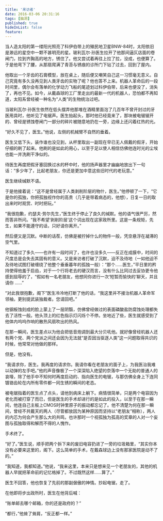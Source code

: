 ```yaml
---
title: '来访者'
date: 2016-03-06 20:31:16
tags: [脑洞]
published: true
hideInList: false
feature: 
---
```

当人造太阳的第一缕阳光照亮了科伊伯带上的殖民地卫星BNW-84时，太阳依旧是渺远的星空中一颗不甚明亮的星。玻利瓦尔·孙医生拉开了他那间逼仄店面的卷闸门，拉到齐胸高的地方，锈住了。他又尝试着再往上拉了拉，没成，也便算了。于是他弯下了腰，从那扇爬满了青苔与锈痕的诊所门下钻了过去，回到了屋内。


他取出一个牙齿的石膏模型，放在桌上，随后便又嘲笑自己这一习惯毫无意义。自己究竟有多久没再见到人类牙齿的实物了呢？他也答不上来。机器人革命后的一段时间里，偶尔会有落单的化学动力飞船的尾迹划过科伊伯带，后来也便没了，消失了，再也不见。如今，从戴森球的工厂里走出的最新一代的机器人，恐怕都不再知道，太阳系曾经被一种名为“人类”的生物统治过吧。


当玻利瓦尔·孙医生依然在低头摆弄他那堆在酒精里面泡了几百年不曾开封过的牙医用具时，他听见了电锯声。医生抬起头，那时他已经竟来了，那块被电锯锯开的、曾经是锈蚀卷闸门一部分的碎片被随意地扔在一旁，边缘上还闪着红热的光。


“好久不见了，医生。”他说，左侧的机械臂不自然的垂着。


医生又低下头，装作谁也没见到，从杯里取出一副现在早已无人佩戴的假牙，开始仔细的刷了起来。他刷的是如此的用心，以至于足以使人相信仿佛他连时光的尘埃也能一并洗刷干净似的。


待医生再度把假牙塞回换过水的杯中时，他的扬声器里才幽幽地放出下一句话：“多少年了，比起老朋友，你还是更加中意这些旧时代的老玩意。”


医生继续缄默不语。


于是他接着说：“这不是曾经属于人类剥削阶层的物什，医生。”他停顿了一下，“它是你的孤独，你把孤独视作你的高贵（几乎是带着病态的，他想），日复一日的取出来时时观赏、时时把玩。”


“我很抱歉，约瑟夫·劳尔先生，”医生终于停止了良久的缄默。他的语气很严厉，然而答非所问。“我不希望‘剥削阶层’这个词出现在这家政所里。这是一条规矩，先生，如果不能遵守的话，只好请你离开。”


然后便又是沉默。中断的话茬，仿佛是被拧掉什么的物件一般，凭空悬浮在凝滞的空气里。


不知道过了多久——也许有一段时间了，也许也没多久——反正在成膜中，时间的尺度总是会失去其固有的意义。又是来访者打破了沉默，迫不及待地（一如他迫不及待地试图打破缠绕了他整个垂垂暮年的孤独一般）：“那个……医生，”平日里的矜持使得他羞于启齿，对于一个行将老去的硬汉而言，没有什么比同过去妥协更令他感到屈辱的了，“假如有一名老朋友，他想同你进行一次‘短暂而愉快的’聊天，并且请你 ……”


“对此我很抱歉，阁下”医生冷冷地打断了他的话，“我这里并不接治机器人革命军领袖，更别提武装独裁者。您请回吧。”


他钢板蚀刻成的脸上蒙上了一层阴翳，仿佛曾经做过的表面磷酸盐防腐蚀处理都失去了活性一般。他头顶上的红色指示灯闪烁个不停。坐地近了些，医生就感受到了他体内呜呜作响的散热风扇吹出的热风。


在那一瞬间，医生差点以为他会把低音炮调到最大分贝吼他。就好像曾经机器人还有两个党、两个党派之间还会因为无法就“是否因当驱逐人类”这一问题取得共识的时候，他常常对他做的那样。


但是，他没有。


“我请求你，医生。我再度的请求你。我请你看在老朋友的面子上，为我医治我难以动弹的左手吧。”他的声音像极了一个深深陷入绝望的奈落中一个无助的普通人的哀嚎，除了他手中不知何时再度启动的、指向医生的电锯，与那仿佛全身上下连同镀铬齿轮在内所有零件都一同生锈的瞬间的老态。


被电锯指着的医生点了点头，请他到病床上躺下。病情很简单，只是两个电容因为老化而被打穿了而已，但是医生的手术却进行的是如此的投入，以至于在那一瞬间，他连自己主板上CMOS时钟里原子的振动都忘记了。他不清楚为何在那一瞬间，曾经不共戴天的两人（尽管都放因为某种原因而坚持以“老朋友”相称），两人的内芯为何会产生那么大的共鸣，也许那时一个视孤独为孤高的奖章的人对一个妄图与孤独取得和解而不得的人愧怍。


手术终了。


“好了。”医生说，顺手把两个拆下来的废旧电容扔进了一旁的垃圾箱里，“其实你本没有必要来这里的，阁下。这么简单的手术，在戴森球边上没有那家医院是动不了的。”


“我知道，我都知道。”他说，“我来这里，本来只是想来见一个老朋友的，其他的机器人早就把革命前的记忆格掉了。不过既然这样……算了。”


医生不回答，他也恢复了先前的那副倨傲的神情。抄起电锯，走了。


在他即将步出政所时，医生在他背后喊：


“账单邮去哪个邮箱，你的还是政府的？”


“都行，”他耸了耸肩，“反正都一样。”

